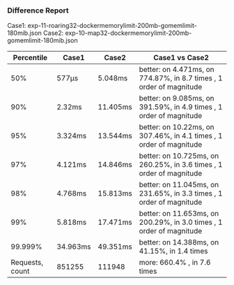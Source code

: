 ### Difference Report
Case1: exp-11-roaring32-dockermemorylimit-200mb-gomemlimit-180mib.json
Case2: exp-10-map32-dockermemorylimit-200mb-gomemlimit-180mib.json

|Percentile|Case1|Case2|Case1 vs Case2|
|---|---|---|---|
|50%|577µs|5.048ms|better: on 4.471ms, on 774.87%, in 8.7 times , 1 order of magnitude|
|90%|2.32ms|11.405ms|better: on 9.085ms, on 391.59%, in 4.9 times , 1 order of magnitude|
|95%|3.324ms|13.544ms|better: on 10.22ms, on 307.46%, in 4.1 times , 1 order of magnitude|
|97%|4.121ms|14.846ms|better: on 10.725ms, on 260.25%, in 3.6 times , 1 order of magnitude|
|98%|4.768ms|15.813ms|better: on 11.045ms, on 231.65%, in 3.3 times , 1 order of magnitude|
|99%|5.818ms|17.471ms|better: on 11.653ms, on 200.29%, in 3.0 times , 1 order of magnitude|
|99.999%|34.963ms|49.351ms|better: on 14.388ms, on 41.15%, in 1.4 times |
|Requests, count|851255|111948|more: 660.4% , in 7.6 times |
